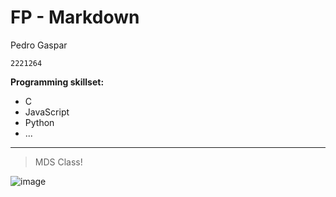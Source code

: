 # FP - Markdown

Pedro Gaspar

`2221264`
 
 

**Programming skillset:**

+ C
+ JavaScript
+ Python
+ ...

---

> MDS Class!

![image](https://eduportugal.eu/wp-content/uploads/2017/08/eduportugal_ipleiria_n.jpg)
